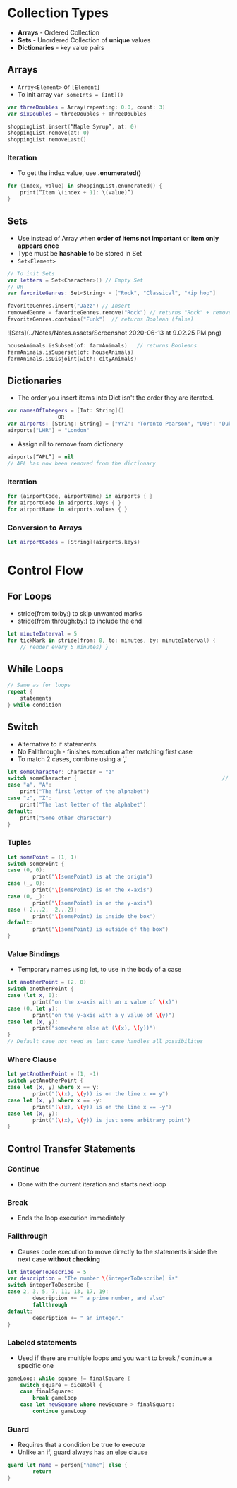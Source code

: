 # Collection Types
* **Arrays** - Ordered Collection
* **Sets** - Unordered Collection of **unique** values
* **Dictionaries** - key value pairs

## Arrays
* `Array<Element>`  or  `[Element]`
* To init array  `var someInts = [Int]()`

```swift
var threeDoubles = Array(repeating: 0.0, count: 3)
var sixDoubles = threeDoubles + ThreeDoubles
```

```swift
shoppingList.insert(“Maple Syrup”, at: 0)
shoppingList.remove(at: 0)
shoppingList.removeLast()
```

### Iteration

* To get the index value, use **.enumerated()**
```swift
for (index, value) in shoppingList.enumerated() { 
	print(“Item \(index + 1): \(value)”) 
} 
```

## Sets
* Use instead of Array when **order of items not important** or **item only appears once**
* Type must be **hashable** to be stored in Set
* `Set<Element>`
```swift
// To init Sets
var letters = Set<Character>() // Empty Set
// OR
var favoriteGenres: Set<String> = ["Rock", "Classical", "Hip hop"]
```

```swift
favoriteGenres.insert("Jazz") // Insert
removedGenre = favoriteGenres.remove("Rock") // returns "Rock" + removes
favoriteGenres.contains("Funk")  // returns Boolean (false)
```

![Sets](../Notes/Notes.assets/Screenshot 2020-06-13 at 9.02.25 PM.png)

```swift
houseAnimals.isSubset(of: farmAnimals)   // returns Booleans
farmAnimals.isSuperset(of: houseAnimals) 
farmAnimals.isDisjoint(with: cityAnimals) 
```

## Dictionaries
* The order you insert items into Dict isn't the order they are iterated.
```swift
var namesOfIntegers = [Int: String]()
				OR
var airports: [String: String] = ["YYZ": "Toronto Pearson", "DUB": "Dublin"]
airports["LHR"] = "London"
```

- Assign nil to remove from dictionary

```swift
airports[“APL”] = nil 
// APL has now been removed from the dictionary 
```

### Iteration

```swift
for (airportCode, airportName) in airports { }
for airportCode in airports.keys { }
for airportName in airports.values { }
```

###  Conversion to Arrays

```swift
let airportCodes = [String](airports.keys)
```



# Control Flow

## For Loops
* stride(from:to:by:) to skip unwanted marks
* stride(from:through:by:) to include the end
```swift
let minuteInterval = 5
for tickMark in stride(from: 0, to: minutes, by: minuteInterval) {
    // render every 5 minutes) }
```

## While Loops
```swift
// Same as for loops
repeat { 
	statements 
} while condition 
```

## Switch
* Alternative to if statements
* No Fallthrough - finishes execution after matching first case
* To match 2 cases, combine using a ','
```swift
let someCharacter: Character = "z"
switch someCharacter {												// Some Value
case "a", "A":																// Value 1 (combined)
    print("The first letter of the alphabet")
case "z", "Z":																// Value 2 (combined)
    print("The last letter of the alphabet")
default:																			// Otherwisw
    print("Some other character") 
}
```

### Tuples

```swift
let somePoint = (1, 1) 
switch somePoint { 
case (0, 0): 
		print("\(somePoint) is at the origin") 
case (_, 0): 
		print("\(somePoint) is on the x-axis") 
case (0, _): 
		print("\(somePoint) is on the y-axis") 
case (-2...2, -2...2): 
		print("\(somePoint) is inside the box") 
default: 
		print("\(somePoint) is outside of the box") 
} 
```

### Value Bindings

* Temporary names using let, to use in the body of a case

```swift
let anotherPoint = (2, 0) 
switch anotherPoint { 
case (let x, 0): 
		print("on the x-axis with an x value of \(x)") 
case (0, let y): 
		print("on the y-axis with a y value of \(y)") 
case let (x, y): 
		print("somewhere else at (\(x), \(y))") 
} 
// Default case not need as last case handles all possibilites
```

### Where Clause

```swift
let yetAnotherPoint = (1, -1) 
switch yetAnotherPoint { 
case let (x, y) where x == y: 
		print("(\(x), \(y)) is on the line x == y") 
case let (x, y) where x == -y: 
		print("(\(x), \(y)) is on the line x == -y") 
case let (x, y): 
		print("(\(x), \(y)) is just some arbitrary point") 
} 
```

## Control Transfer Statements

### Continue

* Done with the current iteration and starts next loop

### Break
* Ends the loop execution immediately

### Fallthrough

* Causes code execution to move directly to the statements inside the next case **without checking**

```swift
let integerToDescribe = 5 
var description = "The number \(integerToDescribe) is" 
switch integerToDescribe { 
case 2, 3, 5, 7, 11, 13, 17, 19: 
		description += " a prime number, and also" 
		fallthrough 
default: 
		description += " an integer." 
} 
```

### Labeled statements
* Used if there are multiple loops and you want to break / continue a specific one
```swift
gameLoop: while square != finalSquare {
    switch square + diceRoll {
    case finalSquare:
        break gameLoop
    case let newSquare where newSquare > finalSquare:
        continue gameLoop
```

### Guard
* Requires that a condition be true to execute
* Unlike an if, guard always has an else clause
```swift
guard let name = person["name"] else { 
		return 
} 
```

